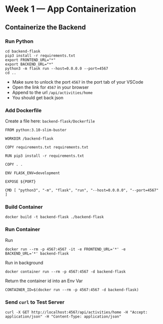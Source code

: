 # Week 1 — App Containerization

## Containerize the Backend
### Run Python
```
cd backend-flask
pip3 install -r requirements.txt
export FRONTEND_URL="*"
export BACKEND_URL="*"
python3 -m flask run --host=0.0.0.0 --port=4567
cd ..
```

- Make sure to unlock the port `4567` in the port tab of your VSCode
- Open the link for `4567` in your browser
- Append to the url `/api/activities/home`
- You should get back json

### Add Dockerfile
Create a file here: `backend-flask/Dockerfile`

```
FROM python:3.10-slim-buster

WORKDIR /backend-flask

COPY requirements.txt requirements.txt

RUN pip3 install -r requirements.txt

COPY . .

ENV FLASK_ENV=development

EXPOSE ${PORT}

CMD [ "python3", "-m", "flask", "run", "--host=0.0.0.0", "--port=4567" ]
```

### Build Container

```
docker build -t backend-flask ./backend-flask
```

### Run Container
Run

```
docker run --rm -p 4567:4567 -it -e FRONTEND_URL='*' -e BACKEND_URL='*' backend-flask
```

Run in background
```
docker container run --rm -p 4567:4567 -d backend-flask
```

Return the container id into an Env Var
```
CONTAINER_ID=$(docker run --rm -p 4567:4567 -d backend-flask)
```
### Send `curl` to Test Server

```
curl -X GET http://localhost:4567/api/activities/home -H "Accept: application/json" -H "Content-Type: application/json"
```